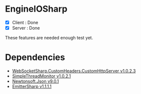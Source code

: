 # EngineIOSharp
- [x] Client : Done
- [x] Server : Done

These features are needed enough test yet.

# Dependencies
- [WebSocketSharp.CustomHeaders.CustomHttpServer v1.0.2.3](https://github.com/uhm0311/websocket-sharp)
- [SimpleThreadMonitor v1.0.2.1](https://github.com/uhm0311/SimpleThreadMonitor)
- [Newtonsoft.Json v9.0.1](https://github.com/JamesNK/Newtonsoft.Json)
- [EmitterSharp v1.1.1.1](https://github.com/uhm0311/EmitterSharp)

